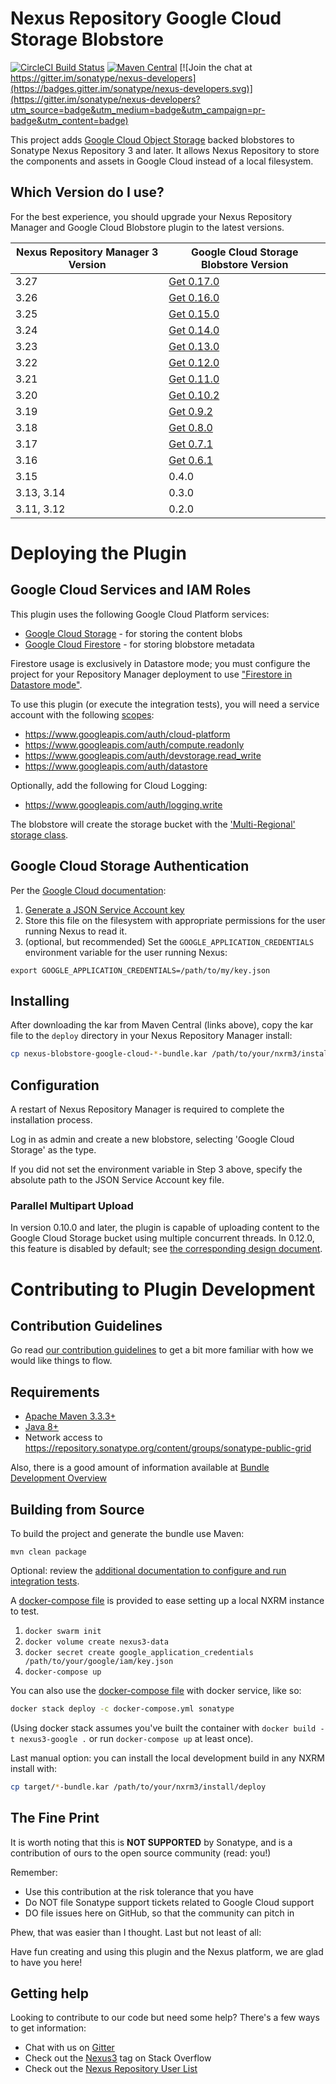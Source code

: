 <!--

    Sonatype Nexus (TM) Open Source Version
    Copyright (c) 2017-present Sonatype, Inc.
    All rights reserved. Includes the third-party code listed at http://links.sonatype.com/products/nexus/oss/attributions.

    This program and the accompanying materials are made available under the terms of the Eclipse Public License Version 1.0,
    which accompanies this distribution and is available at http://www.eclipse.org/legal/epl-v10.html.

    Sonatype Nexus (TM) Professional Version is available from Sonatype, Inc. "Sonatype" and "Sonatype Nexus" are trademarks
    of Sonatype, Inc. Apache Maven is a trademark of the Apache Software Foundation. M2eclipse is a trademark of the
    Eclipse Foundation. All other trademarks are the property of their respective owners.

-->
Nexus Repository Google Cloud Storage Blobstore
==============================

[![CircleCI Build Status](https://circleci.com/gh/sonatype-nexus-community/nexus-blobstore-google-cloud.svg?style=shield "CircleCI Build Status")](https://circleci.com/gh/sonatype-nexus-community/nexus-blobstore-google-cloud) [![Maven Central](https://img.shields.io/maven-central/v/org.sonatype.nexus.plugins/nexus-blobstore-google-cloud.svg?label=Maven%20Central)](https://search.maven.org/search?q=g:%22org.sonatype.nexus.plugins%22%20AND%20a:%22nexus-blobstore-google-cloud%22) [![Join the chat at https://gitter.im/sonatype/nexus-developers](https://badges.gitter.im/sonatype/nexus-developers.svg)](https://gitter.im/sonatype/nexus-developers?utm_source=badge&utm_medium=badge&utm_campaign=pr-badge&utm_content=badge)

This project adds [Google Cloud Object Storage](https://cloud.google.com/storage/) backed blobstores to Sonatype Nexus 
Repository 3 and later.  It allows Nexus Repository to store the components and assets in Google Cloud instead of a
local filesystem.

Which Version do I use?
-----------------------

For the best experience, you should upgrade your Nexus Repository Manager and Google Cloud Blobstore plugin to the latest versions.

| Nexus Repository Manager 3 Version | Google Cloud Storage Blobstore Version |
| ---------------------------------- |--------------------------------------- |
| 3.27                               | [Get 0.17.0](https://repo1.maven.org/maven2/org/sonatype/nexus/plugins/nexus-blobstore-google-cloud/0.17.0/nexus-blobstore-google-cloud-0.17.0.kar) |
| 3.26                               | [Get 0.16.0](https://repo1.maven.org/maven2/org/sonatype/nexus/plugins/nexus-blobstore-google-cloud/0.16.0/nexus-blobstore-google-cloud-0.16.0.kar) |
| 3.25                               | [Get 0.15.0](https://repo1.maven.org/maven2/org/sonatype/nexus/plugins/nexus-blobstore-google-cloud/0.15.0/nexus-blobstore-google-cloud-0.15.0.kar) |
| 3.24                               | [Get 0.14.0](https://repo1.maven.org/maven2/org/sonatype/nexus/plugins/nexus-blobstore-google-cloud/0.14.0/nexus-blobstore-google-cloud-0.14.0.kar) |
| 3.23                               | [Get 0.13.0](https://repo1.maven.org/maven2/org/sonatype/nexus/plugins/nexus-blobstore-google-cloud/0.13.0/nexus-blobstore-google-cloud-0.13.0.kar) |
| 3.22                               | [Get 0.12.0](https://repo1.maven.org/maven2/org/sonatype/nexus/plugins/nexus-blobstore-google-cloud/0.12.0/nexus-blobstore-google-cloud-0.12.0.kar) |
| 3.21                               | [Get 0.11.0](https://repo1.maven.org/maven2/org/sonatype/nexus/plugins/nexus-blobstore-google-cloud/0.11.0/nexus-blobstore-google-cloud-0.11.0.kar) |
| 3.20                               | [Get 0.10.2](https://repo1.maven.org/maven2/org/sonatype/nexus/plugins/nexus-blobstore-google-cloud/0.10.2/nexus-blobstore-google-cloud-0.10.2-bundle.kar) |
| 3.19                               | [Get 0.9.2](https://repo1.maven.org/maven2/org/sonatype/nexus/plugins/nexus-blobstore-google-cloud/0.9.2/nexus-blobstore-google-cloud-0.9.2-bundle.kar) |
| 3.18                               | [Get 0.8.0](https://repo1.maven.org/maven2/org/sonatype/nexus/plugins/nexus-blobstore-google-cloud/0.8.0/nexus-blobstore-google-cloud-0.8.0-bundle.kar) |
| 3.17                               | [Get 0.7.1](https://repo1.maven.org/maven2/org/sonatype/nexus/plugins/nexus-blobstore-google-cloud/0.7.1/nexus-blobstore-google-cloud-0.7.1-bundle.kar) |
| 3.16                               | [Get 0.6.1](https://repo1.maven.org/maven2/org/sonatype/nexus/plugins/nexus-blobstore-google-cloud/0.6.1/nexus-blobstore-google-cloud-0.6.1-bundle.kar) |
| 3.15                               | 0.4.0                                  |
| 3.13, 3.14                         | 0.3.0                                  |
| 3.11, 3.12                         | 0.2.0                                  |

# Deploying the Plugin

Google Cloud Services and IAM Roles
-----------------------------------

This plugin uses the following Google Cloud Platform services:

* [Google Cloud Storage](https://cloud.google.com/storage/) - for storing the content blobs
* [Google Cloud Firestore](https://cloud.google.com/firestore/) - for storing blobstore metadata

Firestore usage is exclusively in Datastore mode; you must configure the project for your Repository Manager deployment
to use ["Firestore in Datastore mode"](https://cloud.google.com/firestore/docs/firestore-or-datastore).

To use this plugin (or execute the integration tests), you will need a service account with the following 
[scopes](https://developers.google.com/identity/protocols/oauth2/scopes):

* https://www.googleapis.com/auth/cloud-platform
* https://www.googleapis.com/auth/compute.readonly
* https://www.googleapis.com/auth/devstorage.read_write
* https://www.googleapis.com/auth/datastore

Optionally, add the following for Cloud Logging:

* https://www.googleapis.com/auth/logging.write

The blobstore will create the storage bucket with the ['Multi-Regional' storage class](https://cloud.google.com/storage/sla).

Google Cloud Storage Authentication
-----------------------------------

Per the [Google Cloud documentation](https://github.com/GoogleCloudPlatform/google-cloud-java#authentication):

1. [Generate a JSON Service Account key](https://cloud.google.com/storage/docs/authentication?hl=en#service_accounts) 
2. Store this file on the filesystem with appropriate permissions for the user running Nexus to read it.
3. (optional, but recommended) Set the `GOOGLE_APPLICATION_CREDENTIALS` environment variable for the user running Nexus:

```
export GOOGLE_APPLICATION_CREDENTIALS=/path/to/my/key.json
```
Installing
----------

After downloading the kar from Maven Central (links above), copy the kar file to the `deploy` directory in your Nexus 
Repository Manager install:

```bash
cp nexus-blobstore-google-cloud-*-bundle.kar /path/to/your/nxrm3/install/deploy
```

Configuration
-------------

A restart of Nexus Repository Manager is required to complete the installation process.

Log in as admin and create a new blobstore, selecting 'Google Cloud Storage' as the type.

If you did not set the environment variable in Step 3 above, specify the absolute path to the JSON Service Account key file.

### Parallel Multipart Upload

In version 0.10.0 and later, the plugin is capable of uploading content to the Google Cloud Storage bucket using 
multiple concurrent threads. In 0.12.0, this feature is disabled by default; see 
[the corresponding design document](./design/parallel_upload_disabled_default.md).

# Contributing to Plugin Development

Contribution Guidelines
-----------------------

Go read [our contribution guidelines](/.github/CONTRIBUTING.md) to get a bit more familiar with how
we would like things to flow.

Requirements
------------

* [Apache Maven 3.3.3+](https://maven.apache.org/install.html)
* [Java 8+](http://www.oracle.com/technetwork/java/javase/downloads/jdk8-downloads-2133151.html)
* Network access to https://repository.sonatype.org/content/groups/sonatype-public-grid

Also, there is a good amount of information available at [Bundle Development Overview](https://help.sonatype.com/display/NXRM3/Bundle+Development#BundleDevelopment-BundleDevelopmentOverview)

Building from Source
-------------------

To build the project and generate the bundle use Maven:

    mvn clean package
    
Optional: review the [additional documentation to configure and run integration tests](src/test/resources/README.md).

A [docker-compose file](docker-compose.yml) is provided to ease setting up a local NXRM instance to test.

1. `docker swarm init`
2. `docker volume create nexus3-data`
3. `docker secret create google_application_credentials /path/to/your/google/iam/key.json`
4. `docker-compose up`

You can also use the [docker-compose file](docker-compose.yml) with docker service, like so:

```bash
docker stack deploy -c docker-compose.yml sonatype
```

(Using docker stack assumes you've built the container with `docker build -t nexus3-google .` or run `docker-compose up` at least once).

Last manual option: you can install the local development build in any NXRM install with:

```bash
cp target/*-bundle.kar /path/to/your/nxrm3/install/deploy
```

The Fine Print
--------------

It is worth noting that this is **NOT SUPPORTED** by Sonatype, and is a contribution of ours
to the open source community (read: you!)

Remember:

* Use this contribution at the risk tolerance that you have
* Do NOT file Sonatype support tickets related to Google Cloud support
* DO file issues here on GitHub, so that the community can pitch in

Phew, that was easier than I thought. Last but not least of all:

Have fun creating and using this plugin and the Nexus platform, we are glad to have you here!

Getting help
------------

Looking to contribute to our code but need some help? There's a few ways to get information:

* Chat with us on [Gitter](https://gitter.im/sonatype/nexus-developers)
* Check out the [Nexus3](http://stackoverflow.com/questions/tagged/nexus3) tag on Stack Overflow
* Check out the [Nexus Repository User List](https://groups.google.com/a/glists.sonatype.com/forum/?hl=en#!forum/nexus-users)
